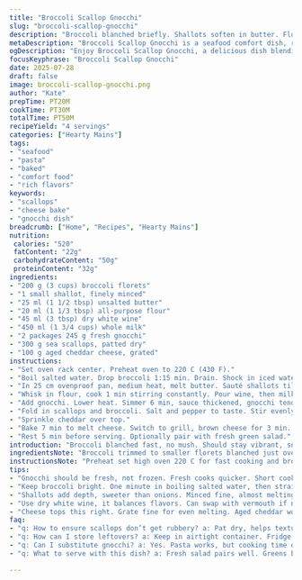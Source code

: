 ```yaml
---
title: "Broccoli Scallop Gnocchi"
slug: "broccoli-scallop-gnocchi"
description: "Broccoli blanched briefly. Shallots soften in butter. Flour thickens. Wine and milk bubble up to sauce. Gnocchis soak it all, simmer till tender. Scallops folded in, broccoli too. Cheese sprinkles on top, melts and browns under grill. Five minutes rest before diving in. A warm dish, slightly creamy, rich with seafood and greens, moving fast to table. No eggs, no nuts."
metaDescription: "Broccoli Scallop Gnocchi is a seafood comfort dish, rich, creamy, fast to make. Perfect combination of broccoli, scallops, gnocchi and melted cheese."
ogDescription: "Enjoy Broccoli Scallop Gnocchi, a delicious dish blending scallops, gnocchi, and vibrant broccoli with creamy cheese topping. Perfect for seafood lovers."
focusKeyphrase: "Broccoli Scallop Gnocchi"
date: 2025-07-28
draft: false
image: broccoli-scallop-gnocchi.png
author: "Kate"
prepTime: PT20M
cookTime: PT30M
totalTime: PT50M
recipeYield: "4 servings"
categories: ["Hearty Mains"]
tags:
- "seafood"
- "pasta"
- "baked"
- "comfort food"
- "rich flavors"
keywords:
- "scallops"
- "cheese bake"
- "gnocchi dish"
breadcrumb: ["Home", "Recipes", "Hearty Mains"]
nutrition: 
 calories: "520"
 fatContent: "22g"
 carbohydrateContent: "50g"
 proteinContent: "32g"
ingredients:
- "200 g (3 cups) broccoli florets"
- "1 small shallot, finely minced"
- "25 ml (1 1/2 tbsp) unsalted butter"
- "20 ml (1 1/3 tbsp) all-purpose flour"
- "45 ml (3 tbsp) dry white wine"
- "450 ml (1 3/4 cups) whole milk"
- "2 packages 245 g fresh gnocchi"
- "300 g sea scallops, patted dry"
- "100 g aged cheddar cheese, grated"
instructions:
- "Set oven rack center. Preheat oven to 220 C (430 F)."
- "Boil salted water. Drop broccoli 1:15 min. Drain. Shock in iced water. Drain well. Set aside."
- "In 25 cm ovenproof pan, medium heat, melt butter. Sauté shallots till soft, about 2 min."
- "Whisk in flour, cook 1 min stirring constantly. Pour wine, then milk. Bring to gentle boil whisking."
- "Add gnocchi. Lower heat. Simmer 6 min, sauce thickened, gnocchi tender but firm."
- "Fold in scallops and broccoli. Salt and pepper to taste. Stir evenly."
- "Sprinkle cheddar over top."
- "Bake 7 min to melt cheese. Switch to grill, brown cheese for 3 min. Watch closely."
- "Rest 5 min before serving. Optionally pair with fresh green salad."
introduction: "Broccoli blanched fast, no mush. Should stay vibrant, snap still there. The shallot softens slow in butter, almost dissolving. Flour comes next, thickening, no lumps, just weight. Wine and milk heat, bubble slowly, turn sauce creamy. Gnocchis soak it, simmer gently till al dente. Scallops—dry, fresh—folded in with broccoli, plump, juicy. Cheese tops the whole mix, melting, browning under direct heat. A quick bake, then a grill blast. Five-minute wait after oven, important. Flavors combine but each thing still stands out. Good for fast but rich meals, seafood-led comfort. No nuts, no eggs, all simple forcing, done."
ingredientsNote: "Broccoli trimmed to smaller florets blanched just over a minute to keep brightness. Shallots minced fine, almost melting into butter. Butter quality matters here, no margarine. Prefer unsalted for control. Flour adds body, cook out raw taste—no skipping or sauce bites. Dry white wine sharpens, can swap for vermouth. Milk brings creaminess, whole milk best. Fresh gnocchis faster than frozen, so used less quantity. Scallops patted totally dry, helps sear texture, not stew. Swap gruyere for sharp aged cheddar for punch. Cheese grated fine so it melts evenly and browns quicker. Ingredients balanced: cream, tang, seafood, greens, starch all present."
instructionsNote: "Preheat set high oven 220 C for fast cooking and browning. Broccoli in boiling, salted water, timing critical, shock in ice water to stop cooking and keep color. Shallots sweated in medium heat to avoid color, soft texture, no crunch. Flour added then quickly cooked minute to avoid rawness; whisk constantly to avoid lumps. Wine adds acidity, add gently to avoid curdling milk. Milk warmed in slowly. Simmer with gnocchis means gentle heat, careful stirring to keep from sticking or breaking gnocchi. Folding scallops and broccoli in at end preserves texture; scallops cook through in residual heat later. Cheese sprinkles cover surface evenly. Bake wrapped in ovenproof pan to melt cheese properly, switch to broil mode for quick gratin. Rest important for juice settling before serving. Serve with salad for fresh contrast."
tips:
- "Gnocchi should be fresh, not frozen. Fresh cooks quicker. Short cooking avoids mushy bites. Look for firm texture when cooked."
- "Keep broccoli bright. One minute in boiling salted water, then straight to ice. Stops cooking fast. Crunchy is the goal."
- "Shallots add depth, sweeter than onions. Minced fine, almost melting. Sauté slow, medium heat. No browning, just soft."
- "Use dry white wine, it balances flavors. Can swap with vermouth if needed. Pour slowly to avoid curdling. Whisk in carefully."
- "Cheese tops this right. Grate fine for even melting. Aged cheddar works but can try gruyere too. Got to cover surface fully."
faq:
- "q: How to ensure scallops don’t get rubbery? a: Pat dry, helps texture. Fold in last for gentle cooking. Residual heat works."
- "q: How can I store leftovers? a: Keep in airtight container. Fridge up to three days. Reheat gently to avoid drying out."
- "q: Can I substitute gnocchi? a: Yes. Pasta works, but cooking time differs. Adjust based on pasta type. Fresh is better when possible."
- "q: What to serve with this dish? a: Fresh salad pairs well. Greens balance richness. Try a light vinaigrette for contrast."

---
```

